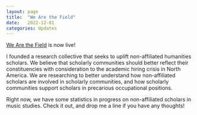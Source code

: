 ```yaml
---
layout: page
title:  "We Are the Field"
date:   2022-12-01
categories: Updates
---
```


[We Are the Field](wearethefield.io) is now live!

I founded a research collective that seeks to uplift non-affiliated humanities scholars. We believe that scholarly communities should better reflect their constituencies with consideration to the academic hiring crisis in North America. We are researching to better understand how non-affiliated scholars are involved in scholarly communities, and how scholarly communities support scholars in precarious occupational positions.

Right now, we have some statistics in progress on non-affiliated scholars in music studies. Check it out, and drop me a line if you have any thoughts!


